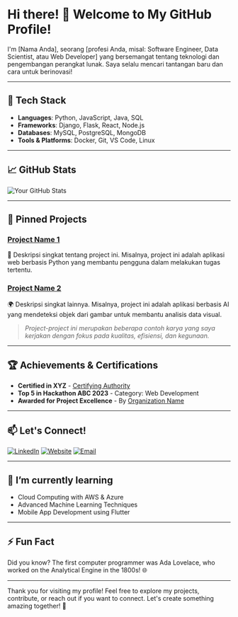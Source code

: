 # Hi there! 👋 Welcome to My GitHub Profile!

I'm [Nama Anda], seorang [profesi Anda, misal: Software Engineer, Data Scientist, atau Web Developer] yang bersemangat tentang teknologi dan pengembangan perangkat lunak. Saya selalu mencari tantangan baru dan cara untuk berinovasi!

---

## 🔧 Tech Stack

- **Languages**: Python, JavaScript, Java, SQL
- **Frameworks**: Django, Flask, React, Node.js
- **Databases**: MySQL, PostgreSQL, MongoDB
- **Tools & Platforms**: Docker, Git, VS Code, Linux

---

## 📈 GitHub Stats

![Your GitHub Stats](https://github-readme-stats.vercel.app/api?username=yourusername&show_icons=true&hide_title=true&count_private=true&hide=stars&theme=default)

---

## 📌 Pinned Projects

### [Project Name 1](https://github.com/username/project1)
🚀 Deskripsi singkat tentang project ini. Misalnya, project ini adalah aplikasi web berbasis Python yang membantu pengguna dalam melakukan tugas tertentu.

### [Project Name 2](https://github.com/username/project2)
🌍 Deskripsi singkat lainnya. Misalnya, project ini adalah aplikasi berbasis AI yang mendeteksi objek dari gambar untuk membantu analisis data visual.

> _Project-project ini merupakan beberapa contoh karya yang saya kerjakan dengan fokus pada kualitas, efisiensi, dan kegunaan._

---

## 🏆 Achievements & Certifications

- **Certified in XYZ** - [Certifying Authority](#)
- **Top 5 in Hackathon ABC 2023** - Category: Web Development
- **Awarded for Project Excellence** - By [Organization Name](#)

---

## 📫 Let's Connect!

[![LinkedIn](https://img.shields.io/badge/LinkedIn-YourName-blue)](https://www.linkedin.com/in/yourname/)
[![Website](https://img.shields.io/badge/Website-yourwebsite.com-red)](https://yourwebsite.com)
[![Email](https://img.shields.io/badge/Email-your.email%40domain.com-orange)](mailto:your.email@domain.com)

---

## 🌱 I’m currently learning

- Cloud Computing with AWS & Azure
- Advanced Machine Learning Techniques
- Mobile App Development using Flutter

---

## ⚡ Fun Fact

Did you know? The first computer programmer was Ada Lovelace, who worked on the Analytical Engine in the 1800s! 🌐

---

Thank you for visiting my profile! Feel free to explore my projects, contribute, or reach out if you want to connect. Let's create something amazing together! 🚀
